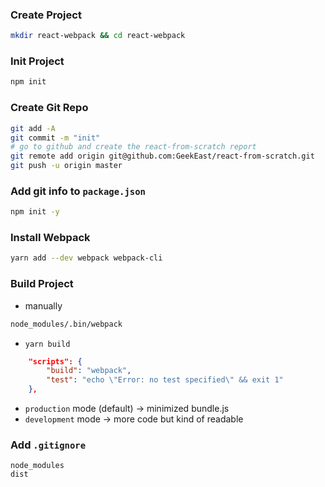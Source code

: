 ### Create Project
```sh
mkdir react-webpack && cd react-webpack
```
### Init Project
```sh
npm init
```
### Create Git Repo
```sh
git add -A
git commit -m "init"
# go to github and create the react-from-scratch report
git remote add origin git@github.com:GeekEast/react-from-scratch.git
git push -u origin master
```
### Add git info to `package.json`
```sh
npm init -y
```
### Install Webpack
```sh
yarn add --dev webpack webpack-cli
```
### Build Project
- manually
```sh
node_modules/.bin/webpack
```
- `yarn build`
```json
	"scripts": {
		"build": "webpack",
		"test": "echo \"Error: no test specified\" && exit 1"
	},
```
- `production` mode (default) -> minimized bundle.js
- `development` mode -> more code but kind of readable


### Add `.gitignore`
```
node_modules
dist
```